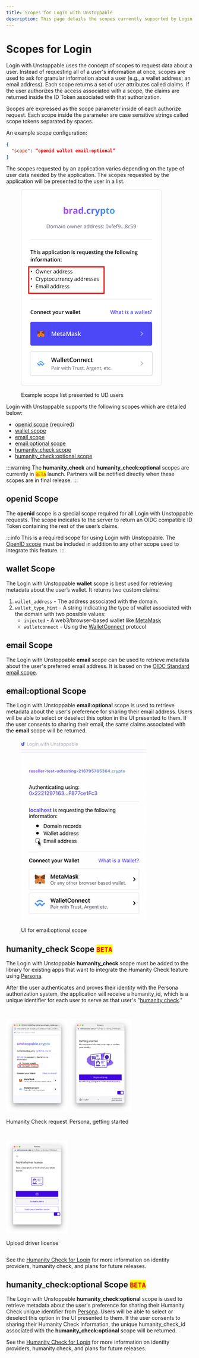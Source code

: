 ```yaml
---
title: Scopes for Login with Unstoppable
description: This page details the scopes currently supported by Login with Unstoppable.
---
```


# Scopes for Login

Login with Unstoppable uses the concept of scopes to request data about a user. Instead of requesting all of a user's information at once, scopes are used to ask for granular information about a user (e.g., a wallet address; an email address). Each scope returns a set of user attributes called claims. If the user authorizes the access associated with a scope, the claims are returned inside the ID Token associated with that authorization.

Scopes are expressed as the scope parameter inside of each authorize request. Each scope inside the parameter are case sensitive strings called scope tokens separated by spaces.

An example scope configuration:

```json
{
  "scope": “openid wallet email:optional”
}
```

The scopes requested by an application varies depending on the type of user data needed by the application. The scopes requested by the application will be presented to the user in a list.

<figure>

![Example scope list presented to UD users](/images/consent-screen-marked-v2.png '#width=40%;')
	
<figcaption>Example scope list presented to UD users</figcaption>
</figure>

Login with Unstoppable supports the following scopes which are detailed below:&#x20;

* [openid scope](#openid-scope) (required)
* [wallet scope](#wallet-scope)
* [email scope](#email-scope)
* [email:optional scope](#emailoptional-scope)
* [humanity_check scope](#humanitycheck-scope-mark-style"colorred"betamark)
* [humanity_check:optional scope](#humanitycheckoptional-scope-mark-style"colorred"betamark)

:::warning
The **humanity_check** and **humanity_check:optional** scopes are currently in <mark style="color:red;">`BETA`</mark> launch. Partners will be notified directly when these scopes are in final release.
:::

## openid Scope

The **openid** scope is a special scope required for all Login with Unstoppable requests. The scope indicates to the server to return an OIDC compatible ID Token containing the rest of the user’s claims.

:::info
This is a required scope for using Login with Unstoppable. The [OpenID scope](https://auth0.com/docs/configure/apis/scopes/openid-connect-scopes) must be included in addition to any other scope used to integrate this feature.
:::

## wallet Scope

The Login with Unstoppable **wallet** scope is best used for retrieving metadata about the user’s wallet. It returns two custom claims:

1. `wallet_address` - The address associated with the domain.
2. `wallet_type_hint` - A string indicating the type of wallet associated with the domain with two possible values:
   * `injected` - A web3/browser-based wallet like [MetaMask](https://docs.metamask.io/guide/)
   * `walletconnect` - Using the [WalletConnect](https://walletconnect.org) protocol

## email Scope

The Login with Unstoppable **email** scope can be used to retrieve metadata about the user's preferred email address. It is based on the [OIDC Standard email scope](https://openid.net/specs/openid-connect-basic-1_0.html#Scopes).

## email:optional Scope

The Login with Unstoppable **email:optional** scope is used to retrieve metadata about the user's preference for sharing their email address. Users will be able to select or deselect this option in the UI presented to them. If the user consents to sharing their email, the same claims associated with the **email** scope will be returned.&#x20;

<figure>

![UI for email:optional scope](/images/email_optional_scope-small.jpg '#width=30%;')
	
<figcaption>UI for email:optional scope</figcaption>
</figure>

## humanity_check Scope <mark style="color:red;">`BETA`</mark>

The Login with Unstoppable **humanity_check** scope must be added to the library for existing apps that want to integrate the Humanity Check feature using [Persona](https://withpersona.com).&#x20;

After the user authenticates and proves their identity with the Persona authorization system, the application will receive a humanity_id, which is a unique identifier for each user to serve as that user's "[humanity check](../humanity-check/humanity-check-for-login.md#persona)."


<figure style="display:inline-block;width:33%;margin-left:0;margin-right:0">

![UI for Humanity Check, can be used for any identity provider, including Persona](/images/humanity-check-optional.png)

<figcaption>Humanity Check request</figcaption>
</figure>


<figure style="display:inline-block;width:33%;margin-left:0;margin-right:0">

![Getting Started UI screen for Persona](/images/persona_getting_started.png) 

<figcaption>Persona, getting started</figcaption>
</figure>

<figure style="display:inline-block;width:33%;margin-left:0;margin-right:0">

![Upload Drivers License UI screen for Persona](/images/persona_front_drivers_license.png)
<figcaption>Upload driver license</figcaption>
</figure>


See the [Humanity Check for Login](../humanity-check/humanity-check-for-login.md) for more information on identity providers, humanity check, and plans for future releases.

## humanity_check:optional Scope <mark style="color:red;">`BETA`</mark>

The Login with Unstoppable **humanity_check:optional** scope is used to retrieve metadata about the user's preference for sharing their Humanity Check unique identifier from [Persona](https://withpersona.com). Users will be able to select or deselect this option in the UI presented to them. If the user consents to sharing their Humanity Check information, the unique humanity_check_id associated with the **humanity_check:optional** scope will be returned.&#x20;

See the [Humanity Check for Login](../humanity-check/humanity-check-for-login.md) for more information on identity providers, humanity check, and plans for future releases.
